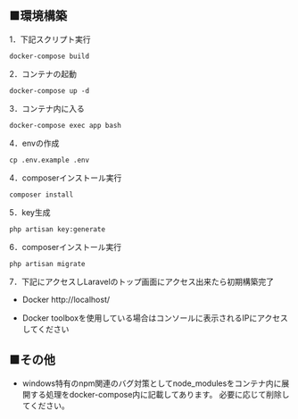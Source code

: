 ## ■環境構築

1．下記スクリプト実行
```angular2html
docker-compose build
```
2．コンテナの起動
```
docker-compose up -d
```
3．コンテナ内に入る
```
docker-compose exec app bash
```
4．envの作成
```
cp .env.example .env
```
4．composerインストール実行
```
composer install
```

5．key生成
```
php artisan key:generate
```

6．composerインストール実行
```
php artisan migrate
```
7．下記にアクセスしLaravelのトップ画面にアクセス出来たら初期構築完了
* Docker
  http://localhost/

* Docker toolboxを使用している場合はコンソールに表示されるIPにアクセスしてください

## ■その他
* windows特有のnpm関連のバグ対策としてnode_modulesをコンテナ内に展開する処理をdocker-compose内に記載してあります。
  必要に応じて削除してください。
